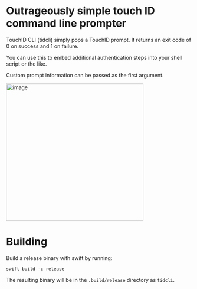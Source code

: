 # Outrageously simple touch ID command line prompter

TouchID CLI (tidcli) simply pops a TouchID prompt.
It returns an exit code of 0 on success and 1 on failure.

You can use this to embed additional authentication steps into your shell script or the like.

Custom prompt information can be passed as the first argument.

<img width="372" alt="image" src="https://github.com/singe/tidcli/assets/1150684/999a9a41-75d6-4366-b97b-ee6b425e1c1e">


# Building

Build a release binary with swift by running:

`swift build -c release`

The resulting binary will be in the `.build/release` directory as `tidcli`.
